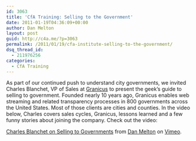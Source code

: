 ```yaml
---
id: 3063
title: 'CfA Training: Selling to the Government'
date: 2011-01-19T04:36:09+00:00
author: Dan Melton
layout: post
guid: http://c4a.me/?p=3063
permalink: /2011/01/19/cfa-institute-selling-to-the-government/
dsq_thread_id:
  - 211976256
categories:
  - CfA Training
---
```

As part of our continued push to understand city governments, we invited Charles Blanchet, VP of Sales at [Granicus](http://www.granicus.com/Streaming-Media-Government.aspx) to present the geek&#8217;s guide to selling to government. Founded nearly 10 years ago, Granicus enables web streaming and related transparency processes in 800 governments across the United States. Most of those clients are cities and counties. In the video below, Charles covers sales cycles, Granicus, lessons learned and a few funny stories about joining the company. Check out the video:<!--more-->

[Charles Blanchet on Selling to Governments](http://vimeo.com/18935274) from [Dan Melton](http://vimeo.com/user1485850) on [Vimeo](http://vimeo.com).